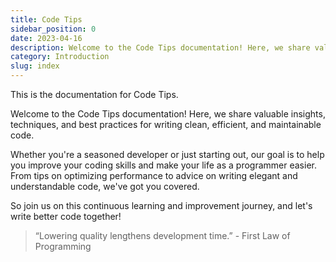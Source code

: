 ```yaml
---
title: Code Tips
sidebar_position: 0
date: 2023-04-16
description: Welcome to the Code Tips documentation! Here, we share valuable insights, techniques, and best practices for writing clean, efficient, and maintainable code.
category: Introduction
slug: index
---
```


This is the documentation for Code Tips.

Welcome to the Code Tips documentation! Here, we share valuable insights, techniques, and best practices for writing clean, efficient, and maintainable code.

Whether you're a seasoned developer or just starting out, our goal is to help you improve your coding skills and make your life as a programmer easier. From tips on optimizing performance to advice on writing elegant and understandable code, we've got you covered.

So join us on this continuous learning and improvement journey, and let's write better code together!

> “Lowering quality lengthens development time.” - First Law of Programming
